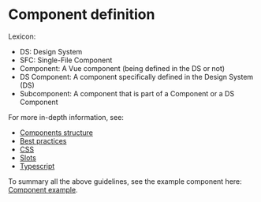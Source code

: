 # Component definition

Lexicon:

- DS: Design System
- SFC: Single-File Component
- Component: A Vue component (being defined in the DS or not)
- DS Component: A component specifically defined in the Design System (DS)
- Subcomponent: A component that is part of a Component or a DS Component

For more in-depth information, see:

- [Components structure](./components.md)
- [Best practices](./best-practices.md)
- [CSS](./css.md)
- [Slots](./slots.md)
- [Typescript](./typescript.md)

To summary all the above guidelines, see the example component here: [Component example](./component-example.md).
